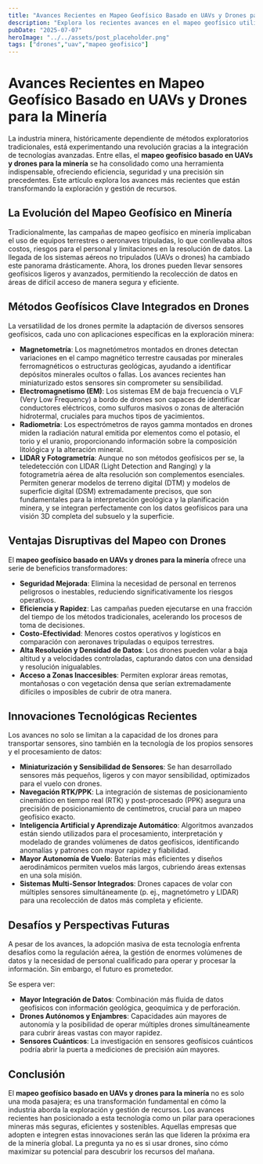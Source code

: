 ```yaml
---
title: "Avances Recientes en Mapeo Geofísico Basado en UAVs y Drones para la Minería"
description: "Explora los recientes avances en el mapeo geofísico utilizando UAVs y drones en la industria minera. Descubre cómo esta tecnología está transformando la exploración, ofreciendo mayor seguridad, eficiencia y precisión con innovaciones en sensores y procesamiento de datos."
pubDate: "2025-07-07"
heroImage: "../../assets/post_placeholder.png"
tags: ["drones","uav","mapeo geofisico"]
---
```



# Avances Recientes en Mapeo Geofísico Basado en UAVs y Drones para la Minería

La industria minera, históricamente dependiente de métodos exploratorios tradicionales, está experimentando una revolución gracias a la integración de tecnologías avanzadas. Entre ellas, el **mapeo geofísico basado en UAVs y drones para la minería** se ha consolidado como una herramienta indispensable, ofreciendo eficiencia, seguridad y una precisión sin precedentes. Este artículo explora los avances más recientes que están transformando la exploración y gestión de recursos.

## La Evolución del Mapeo Geofísico en Minería

Tradicionalmente, las campañas de mapeo geofísico en minería implicaban el uso de equipos terrestres o aeronaves tripuladas, lo que conllevaba altos costos, riesgos para el personal y limitaciones en la resolución de datos. La llegada de los sistemas aéreos no tripulados (UAVs o drones) ha cambiado este panorama drásticamente. Ahora, los drones pueden llevar sensores geofísicos ligeros y avanzados, permitiendo la recolección de datos en áreas de difícil acceso de manera segura y eficiente.

## Métodos Geofísicos Clave Integrados en Drones

La versatilidad de los drones permite la adaptación de diversos sensores geofísicos, cada uno con aplicaciones específicas en la exploración minera:

*   **Magnetometría**: Los magnetómetros montados en drones detectan variaciones en el campo magnético terrestre causadas por minerales ferromagnéticos o estructuras geológicas, ayudando a identificar depósitos minerales ocultos o fallas. Los avances recientes han miniaturizado estos sensores sin comprometer su sensibilidad.
*   **Electromagnetismo (EM)**: Los sistemas EM de baja frecuencia o VLF (Very Low Frequency) a bordo de drones son capaces de identificar conductores eléctricos, como sulfuros masivos o zonas de alteración hidrotermal, cruciales para muchos tipos de yacimientos.
*   **Radiometría**: Los espectrómetros de rayos gamma montados en drones miden la radiación natural emitida por elementos como el potasio, el torio y el uranio, proporcionando información sobre la composición litológica y la alteración mineral.
*   **LIDAR y Fotogrametría**: Aunque no son métodos geofísicos per se, la teledetección con LIDAR (Light Detection and Ranging) y la fotogrametría aérea de alta resolución son complementos esenciales. Permiten generar modelos de terreno digital (DTM) y modelos de superficie digital (DSM) extremadamente precisos, que son fundamentales para la interpretación geológica y la planificación minera, y se integran perfectamente con los datos geofísicos para una visión 3D completa del subsuelo y la superficie.

## Ventajas Disruptivas del Mapeo con Drones

El **mapeo geofísico basado en UAVs y drones para la minería** ofrece una serie de beneficios transformadores:

*   **Seguridad Mejorada**: Elimina la necesidad de personal en terrenos peligrosos o inestables, reduciendo significativamente los riesgos operativos.
*   **Eficiencia y Rapidez**: Las campañas pueden ejecutarse en una fracción del tiempo de los métodos tradicionales, acelerando los procesos de toma de decisiones.
*   **Costo-Efectividad**: Menores costos operativos y logísticos en comparación con aeronaves tripuladas o equipos terrestres.
*   **Alta Resolución y Densidad de Datos**: Los drones pueden volar a baja altitud y a velocidades controladas, capturando datos con una densidad y resolución inigualables.
*   **Acceso a Zonas Inaccesibles**: Permiten explorar áreas remotas, montañosas o con vegetación densa que serían extremadamente difíciles o imposibles de cubrir de otra manera.

## Innovaciones Tecnológicas Recientes

Los avances no solo se limitan a la capacidad de los drones para transportar sensores, sino también en la tecnología de los propios sensores y el procesamiento de datos:

*   **Miniaturización y Sensibilidad de Sensores**: Se han desarrollado sensores más pequeños, ligeros y con mayor sensibilidad, optimizados para el vuelo con drones.
*   **Navegación RTK/PPK**: La integración de sistemas de posicionamiento cinemático en tiempo real (RTK) y post-procesado (PPK) asegura una precisión de posicionamiento de centímetros, crucial para un mapeo geofísico exacto.
*   **Inteligencia Artificial y Aprendizaje Automático**: Algoritmos avanzados están siendo utilizados para el procesamiento, interpretación y modelado de grandes volúmenes de datos geofísicos, identificando anomalías y patrones con mayor rapidez y fiabilidad.
*   **Mayor Autonomía de Vuelo**: Baterías más eficientes y diseños aerodinámicos permiten vuelos más largos, cubriendo áreas extensas en una sola misión.
*   **Sistemas Multi-Sensor Integrados**: Drones capaces de volar con múltiples sensores simultáneamente (p. ej., magnetómetro y LIDAR) para una recolección de datos más completa y eficiente.

## Desafíos y Perspectivas Futuras

A pesar de los avances, la adopción masiva de esta tecnología enfrenta desafíos como la regulación aérea, la gestión de enormes volúmenes de datos y la necesidad de personal cualificado para operar y procesar la información. Sin embargo, el futuro es prometedor.

Se espera ver:

*   **Mayor Integración de Datos**: Combinación más fluida de datos geofísicos con información geológica, geoquímica y de perforación.
*   **Drones Autónomos y Enjambres**: Capacidades aún mayores de autonomía y la posibilidad de operar múltiples drones simultáneamente para cubrir áreas vastas con mayor rapidez.
*   **Sensores Cuánticos**: La investigación en sensores geofísicos cuánticos podría abrir la puerta a mediciones de precisión aún mayores.

## Conclusión

El **mapeo geofísico basado en UAVs y drones para la minería** no es solo una moda pasajera; es una transformación fundamental en cómo la industria aborda la exploración y gestión de recursos. Los avances recientes han posicionado a esta tecnología como un pilar para operaciones mineras más seguras, eficientes y sostenibles. Aquellas empresas que adopten e integren estas innovaciones serán las que lideren la próxima era de la minería global. La pregunta ya no es si usar drones, sino cómo maximizar su potencial para descubrir los recursos del mañana.

